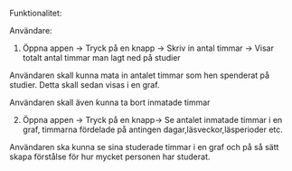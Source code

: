 Funktionalitet: 


Användare: 

1) Öppna appen -> Tryck på en knapp -> Skriv in antal timmar -> Visar totalt antal timmar man lagt ned på studier



Användaren skall kunna mata in antalet timmar som hen spenderat på studier. Detta skall sedan visas i en graf. 

Användaren skall även kunna ta bort inmatade timmar

2) Öppna appen -> Tryck på en knapp-> Se antalet inmatade timmar i en graf, timmarna fördelade på antingen dagar,läsveckor,läsperioder etc.

Användaren ska kunna se sina studerade timmar i en graf och på så sätt skapa förstålse för hur mycket personen har studerat.
